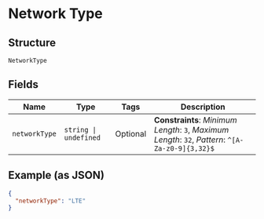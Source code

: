 
# Network Type

## Structure

`NetworkType`

## Fields

| Name | Type | Tags | Description |
|  --- | --- | --- | --- |
| `networkType` | `string \| undefined` | Optional | **Constraints**: *Minimum Length*: `3`, *Maximum Length*: `32`, *Pattern*: `^[A-Za-z0-9]{3,32}$` |

## Example (as JSON)

```json
{
  "networkType": "LTE"
}
```

